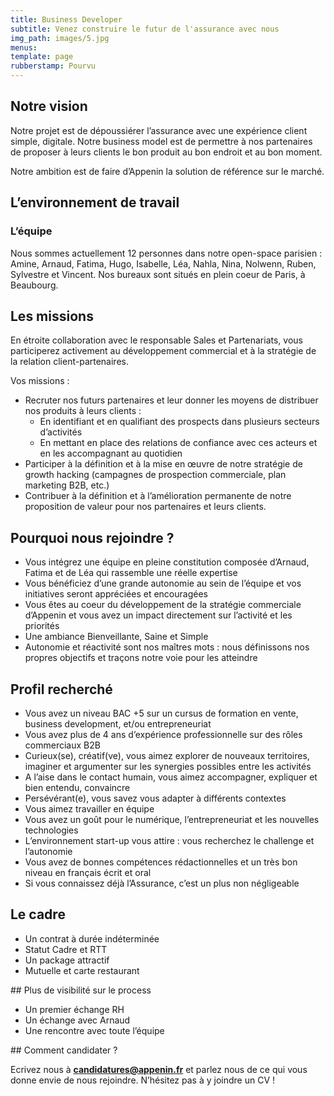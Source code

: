 ```yaml
---
title: Business Developer
subtitle: Venez construire le futur de l'assurance avec nous
img_path: images/5.jpg
menus:
template: page
rubberstamp: Pourvu
---
```


## Notre vision

Notre projet est de dépoussiérer l’assurance avec une expérience client simple, digitale. Notre business model est de permettre à nos partenaires de proposer à leurs clients le bon produit au bon endroit et au bon moment.

Notre ambition est de faire d’Appenin la solution de référence sur le marché.

## L’environnement de travail

### L’équipe

Nous sommes actuellement 12 personnes dans notre open-space parisien : Amine, Arnaud, Fatima, Hugo, Isabelle, Léa, Nahla, Nina, Nolwenn, Ruben, Sylvestre et Vincent. Nos bureaux sont situés en plein coeur de Paris, à Beaubourg.

## Les missions

En étroite collaboration avec le responsable Sales et Partenariats, vous participerez activement au développement commercial et à la stratégie de la relation client-partenaires.

Vos missions :
* Recruter nos futurs partenaires et leur donner les moyens de distribuer nos produits à leurs clients :
    * En identifiant et en qualifiant des prospects dans plusieurs secteurs d’activités
    * En mettant en place des relations de confiance avec ces acteurs et en les accompagnant au quotidien
* Participer à la définition et à la mise en œuvre de notre stratégie de growth hacking (campagnes de prospection commerciale, plan marketing B2B, etc.)
* Contribuer à la définition et à l’amélioration permanente de notre proposition de valeur pour nos partenaires et leurs clients.

## Pourquoi nous rejoindre ?

* Vous intégrez une équipe en pleine constitution composée d’Arnaud, Fatima et de Léa qui rassemble une réelle expertise
* Vous bénéficiez d’une grande autonomie au sein de l’équipe et vos initiatives seront appréciées et encouragées
* Vous êtes au coeur du développement de la stratégie commerciale d’Appenin et vous avez un impact directement sur l’activité et les priorités
* Une ambiance Bienveillante, Saine et Simple
* Autonomie et réactivité sont nos maîtres mots : nous définissons nos propres objectifs et traçons notre voie pour les atteindre

## Profil recherché

* Vous avez un niveau BAC +5 sur un cursus de formation en vente, business development, et/ou entrepreneuriat
* Vous avez plus de 4 ans d’expérience professionnelle sur des rôles commerciaux B2B
* Curieux(se), créatif(ve), vous aimez explorer de nouveaux territoires, imaginer et argumenter sur les synergies possibles entre les activités
* A l’aise dans le contact humain, vous aimez accompagner, expliquer et bien entendu, convaincre
* Persévérant(e), vous savez vous adapter à différents contextes
* Vous aimez travailler en équipe
* Vous avez un goût pour le numérique, l’entrepreneuriat et les nouvelles technologies
* L’environnement start-up vous attire : vous recherchez le challenge et l’autonomie
* Vous avez de bonnes compétences rédactionnelles et un très bon niveau en français écrit et oral
* Si vous connaissez déjà l’Assurance, c’est un plus non négligeable

## Le cadre

* Un contrat à durée indéterminée
* Statut Cadre et RTT
* Un package attractif
* Mutuelle et carte restaurant

## Plus de visibilité sur le process

* Un premier échange RH
* Un échange avec Arnaud
* Une rencontre avec toute l’équipe

## Comment candidater ?

Ecrivez nous à **candidatures@appenin.fr** et parlez nous de ce qui vous donne envie de nous rejoindre. N’hésitez pas à y joindre un CV !
